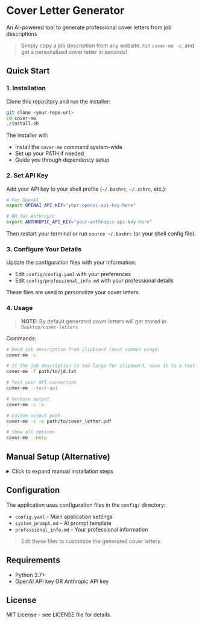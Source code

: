 # Cover Letter Generator

An AI-powered tool to generate professional cover letters from job descriptions

> Simply copy a job description from any website, run `cover-me -c`, and get a personalized cover letter in seconds!

## Quick Start

### 1. Installation

Clone this repository and run the installer:

```bash
git clone <your-repo-url>
cd cover-me
./install.sh
```

The installer will:
- Install the `cover-me` command system-wide
- Set up your PATH if needed
- Guide you through dependency setup

### 2. Set API Key

Add your API key to your shell profile (`~/.bashrc`, `~/.zshrc`, etc.):

```bash
# For OpenAI
export OPENAI_API_KEY="your-openai-api-key-here"

# OR for Anthropic
export ANTHROPIC_API_KEY="your-anthropic-api-key-here"
```

Then restart your terminal or run `source ~/.bashrc` (or your shell config file).

### 3. Configure Your Details

Update the configuration files with your information:

- Edit `config/config.yaml` with your preferences
- Edit `config/professional_info.md` with your professional details

These files are used to personalize your cover letters.

### 4. Usage
> **NOTE:** By default generated cover letters will get stored in `Desktop/cover-letters`

Commands:

```bash
# Read job description from clipboard (most common usage)
cover-me -c

# If the job description is too large for clipboard, save it to a text file and use:
cover-me -f path/to/jd.txt

# Test your API connection
cover-me --test-api

# Verbose output
cover-me -c -v

# Custom output path
cover-me -c -o path/to/cover_letter.pdf

# Show all options
cover-me --help
```

## Manual Setup (Alternative)

<details>
<summary>Click to expand manual installation steps</summary>

If you prefer not to use the installer:

1. **Create virtual environment:**
   ```bash
   python3 -m venv .venv
   source .venv/bin/activate
   ```

2. **Install dependencies:**
   ```bash
   pip install -r requirements.txt
   ```

3. **Run directly:**
   ```bash
   python3 -m src.main -c
   ```

</details>

## Configuration

The application uses configuration files in the `config/` directory:

- `config.yaml` - Main application settings
- `system_prompt.md` - AI prompt template
- `professional_info.md` - Your professional information

> Edit these files to customize the generated cover letters.

## Requirements

- Python 3.7+
- OpenAI API key OR Anthropic API key


## License

MIT License - see LICENSE file for details.